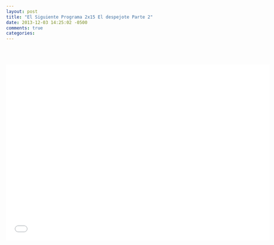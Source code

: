 ```yaml
---
layout: post
title: "El Siguiente Programa 2x15 El despejote Parte 2"
date: 2013-12-03 14:25:02 -0500
comments: true
categories: 
---
```

<div align="center">

<br></br>
<iframe width="720" height="480" src="//www.youtube.com/embed/4wGVvm6vDks" frameborder="0" allowfullscreen></iframe>
</div>
